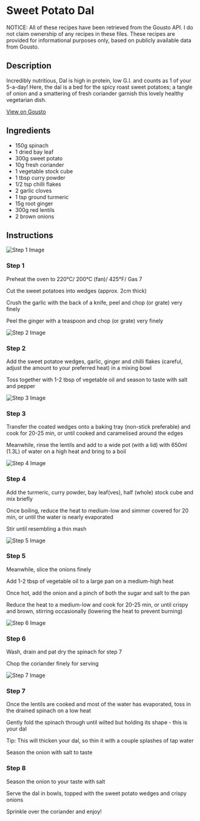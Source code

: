 # Sweet Potato Dal

NOTICE: All of these recipes have been retrieved from the Gousto API. I do not claim ownership of any recipes in these files. These recipes are provided for informational purposes only, based on publicly available data from Gousto.

## Description

Incredibly nutritious, Dal is high in protein, low G.I. and counts as 1 of your 5-a-day! Here, the dal is a bed for the spicy roast sweet potatoes; a tangle of onion and a smattering of fresh coriander garnish this lovely healthy vegetarian dish.

[View on Gousto](https://www.gousto.co.uk/recipes/cookbook/sweet-potato-dal)

## Ingredients

- 150g spinach
- 1 dried bay leaf
- 300g sweet potato
- 10g fresh coriander
- 1 vegetable stock cube
- 1 tbsp curry powder
- 1/2 tsp chilli flakes
- 2 garlic cloves
- 1 tsp ground turmeric
- 15g root ginger
- 300g red lentils
- 2 brown onions

## Instructions

![Step 1 Image](https://production-media.gousto.co.uk/cms/recipe-step-image/240-step-1-x200.jpg)

### Step 1

Preheat the oven to 220&deg;C/ 200&deg;C (fan)/ 425&deg;F/ Gas 7


Cut the sweet potatoes into wedges (approx. 2cm thick)


Crush the garlic with the back of a knife, peel and chop (or grate) very finely


Peel the ginger with a teaspoon and chop (or grate) very finely

![Step 2 Image](https://production-media.gousto.co.uk/cms/recipe-step-image/240-step-2-x200.jpg)

### Step 2

Add the sweet potatoe wedges, garlic, ginger and chilli flakes (careful, adjust the amount to your preferred heat) in a mixing bowl


Toss together with 1-2 tbsp of vegetable oil and season to taste with salt and pepper

![Step 3 Image](https://production-media.gousto.co.uk/cms/recipe-step-image/240-step-3-x200.jpg)

### Step 3

Transfer the coated wedges onto a baking tray (non-stick preferable) and cook for 20-25 min, or until cooked and caramelised around the edges


Meanwhile, rinse the lentils and add to a wide pot (with a lid) with 650ml <span class="text-danger">(1.3L)</span> of water on a high heat and bring to a boil

![Step 4 Image](https://production-media.gousto.co.uk/cms/recipe-step-image/240-step-4-x200.jpg)

### Step 4

Add the turmeric, curry powder, bay leaf<span class="text-danger">(ves)</span>, half <span class="text-danger">(whole)</span> stock cube and mix briefly


Once boiling, reduce the heat to medium-low and simmer covered for 20 min, or until the water is nearly evaporated


Stir until resembling a thin mash

![Step 5 Image](https://production-media.gousto.co.uk/cms/recipe-step-image/240-step-5-x200.jpg)

### Step 5

Meanwhile, slice the onions finely


Add 1-2 tbsp of vegetable oil to a large pan on a medium-high heat


Once hot, add the onion and a pinch of both the sugar and salt to the pan


Reduce the heat to a medium-low and cook for 20-25 min, or until crispy and brown, stirring occasionally (lowering the heat to prevent burning)

![Step 6 Image](https://production-media.gousto.co.uk/cms/recipe-step-image/240-step-6-x200.jpg)

### Step 6

Wash, drain and pat dry the spinach for step 7


Chop the coriander finely for serving

![Step 7 Image](https://production-media.gousto.co.uk/cms/recipe-step-image/240-step-7-x200.jpg)

### Step 7

Once the lentils are cooked and most of the water has evaporated, toss in the drained spinach on a low heat


Gently fold the spinach through until wilted but holding its shape - this is your dal


Tip: This will thicken your dal, so thin it with a couple splashes of tap water


Season the onion with salt to taste

### Step 8

Season the onion to your taste with salt


Serve the dal in bowls, topped with the sweet potato wedges and crispy onions


Sprinkle over the coriander and enjoy!

